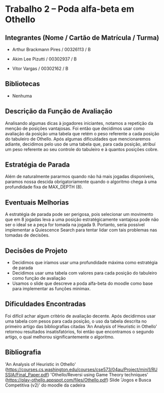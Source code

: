 # Trabalho 2 – Poda alfa-beta em Othello

## Integrantes (Nome / Cartão de Matrícula / Turma)

- Arthur Brackmann Pires / 00326113 / B

- Akim Lee Pizutti / 00302937 / B

- Vitor Vargas / 00302162 / B

## Bibliotecas

- Nenhuma

## Descrição da Função de Avaliação
 Analisando algumas dicas à jogadores iniciantes, notamos a repetição da menção de posições vantajosas. Foi então que decidimos usar como avaliação da posição uma tabela que retém o peso referente a cada posição do tabuleiro de Othello. Após algumas dificuldades que mencionaremos adiante, decidimos pelo uso de uma tabela que, para cada posição, atribuí um peso referente ao seu controle do tabuleiro e à quantos posições cobre.

## Estratégia de Parada
Além de naturalmente pararmos quando não há mais jogadas disponíveis, paramos nossa descida obrigatoriamente quando o algoritmo chega à uma profundidade fixa de MAX_DEPTH (8).


## Eventuais Melhorias
A estratégia de parada pode ser perigosa, pois selecionar um movimento que em 8 jogadas leva a uma posição estratégicamente vantajosa pode não ser o ideal se a peça for tomada na jogada 9. Portanto, seria possível implementar a Quiescence Search para tentar lidar com tais problemas nas tomadas de decisões.

## Decisões de Projeto
 - Decidimos que iríamos usar uma profundidade máxima como estratégia de parada
 - Decidimos usar uma tabela com valores para cada posição do tabuleiro como função de avaliação
 - Usamos o slide que descreve a poda alfa-beta do moodle como base para implementar as funções minimax.
 

## Dificuldades Encontradas
Foi difícil achar algum critério de avaliação decente. Após decidirmos usar uma tabela com pesos para cada posição, o uso da tabela descrita no primeiro artigo das bibliografias citadas 'An Analysis of Heuristic in Othello' retornou resultados insatisfatórios, foi então que encontramos o segundo artigo, o qual melhorou significantemente o algoritmo.

## Bibliografia
'An Analysis of Heuristic in Othello' (https://courses.cs.washington.edu/courses/cse573/04au/Project/mini1/RUSSIA/Final_Paper.pdf)
'Othello/Reversi using Game Theory techniques' (https://play-othello.appspot.com/files/Othello.pdf)
Slide 'Jogos e Busca Competitiva (v2)' do moodle da cadeira